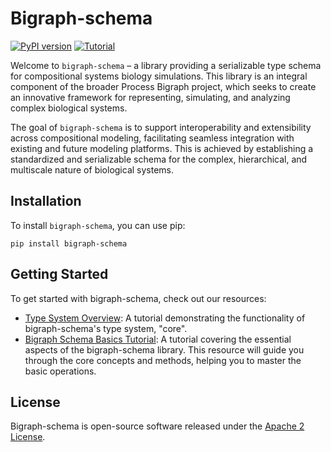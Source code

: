 # Bigraph-schema

[![PyPI version](https://img.shields.io/pypi/v/bigraph-schema.svg)](https://pypi.org/project/bigraph-schema/)
[![Tutorial](https://img.shields.io/badge/GitHub%20Pages-Tutorial-brightgreen)](https://vivarium-collective.github.io/bigraph-schema/notebooks/demo.html)

Welcome to `bigraph-schema` – a library providing a serializable type schema for compositional systems biology 
simulations. This library is an integral component of the broader Process Bigraph project, which seeks to create an 
innovative framework for representing, simulating, and analyzing complex biological systems.

The goal of `bigraph-schema` is to support interoperability and extensibility across compositional modeling, 
facilitating seamless integration with existing and future modeling platforms. This is achieved by establishing a 
standardized and serializable schema for the complex, hierarchical, and multiscale nature of biological systems.

## Installation

To install `bigraph-schema`, you can use pip:

```console
pip install bigraph-schema
```

## Getting Started

To get started with bigraph-schema, check out our resources:

* [Type System Overview](https://vivarium-collective.github.io/bigraph-schema/notebooks/core.html): A tutorial demonstrating the functionality of bigraph-schema's type system, "core".
* [Bigraph Schema Basics Tutorial](https://vivarium-collective.github.io/bigraph-viz/notebooks/basics.html): A  tutorial covering the essential aspects of the bigraph-schema library. 
This resource will guide you through the core concepts and methods, helping you to master the basic operations.

## License

Bigraph-schema is open-source software released under the [Apache 2 License](https://github.com/vivarium-collective/bigraph-schema/blob/main/LICENSE).
